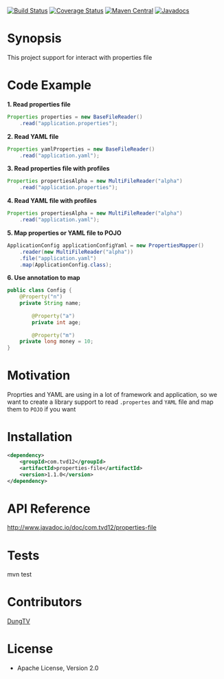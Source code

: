 [![Build Status](https://travis-ci.org/tvd12/properties-file.svg?branch=master)](https://travis-ci.org/tvd12/properties-file)
[![Coverage Status](https://coveralls.io/repos/github/tvd12/properties-file/badge.svg?branch=master)](https://coveralls.io/github/tvd12/properties-file?branch=master)
[![Maven Central](https://maven-badges.herokuapp.com/maven-central/com.tvd12/properties-file/badge.svg)](https://maven-badges.herokuapp.com/maven-central/com.tvd12/properties-file)
[![Javadocs](https://www.javadoc.io/badge/com.tvd12/properties-file.svg)](https://www.javadoc.io/doc/com.tvd12/properties-file)

# Synopsis

This project support for interact with properties file

# Code Example

**1. Read properties file**

```java
Properties properties = new BaseFileReader()
	.read("application.properties");
```

**2. Read YAML file**


```java
Properties yamlProperties = new BaseFileReader()
	.read("application.yaml");
```

**3. Read properties file with profiles**

```java
Properties propertiesAlpha = new MultiFileReader("alpha")
	.read("application.properties");
```

**4. Read YAML file with profiles**

```java
Properties propertiesAlpha = new MultiFileReader("alpha")
	.read("application.yaml");
```

**5. Map properties or YAML file to POJO**

```java
ApplicationConfig applicationConfigYaml = new PropertiesMapper()
    .reader(new MultiFileReader("alpha"))
    .file("application.yaml")
    .map(ApplicationConfig.class);
```

**6. Use annotation to map**

```java
public class Config {
	@Property("n")
	private String name;
    	
    	@Property("a")
    	private int age;
    	
    	@Property("m")
	private long money = 10;
}
```

# Motivation

Proprties and YAML are using in a lot of framework and application, so we want to create a library support to read `.propertes` and `YAML` file and map them to `POJO` if you want

# Installation

```xml
<dependency>
	<groupId>com.tvd12</groupId>
	<artifactId>properties-file</artifactId>
	<version>1.1.0</version>
</dependency>
```
# API Reference

http://www.javadoc.io/doc/com.tvd12/properties-file

# Tests

mvn test

# Contributors

[DungTV](mailto:itprono3@gmail.com)

# License

- Apache License, Version 2.0
	


